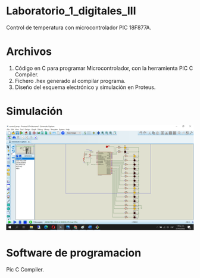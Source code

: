 # Laboratorio_1_digitales_III
Control de temperatura con microcontrolador PIC 18F877A.

# Archivos
1. Código en C para programar Microcontrolador, con la herramienta PIC C Compiler.
2. Fichero .hex generado al compilar programa.
3. Diseño del esquema electrónico y simulación en Proteus.

# Simulación
![Image text](https://github.com/jogonzalez90/Laboratoio_1_digitales_III/blob/main/sumilacion.png)

# Software de programacion
Pic C Compiler.
